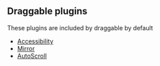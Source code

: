 ## Draggable plugins

These plugins are included by draggable by default

- [Accessibility](Accessibility)
- [Mirror](Mirror)
- [AutoScroll](AutoScroll)
